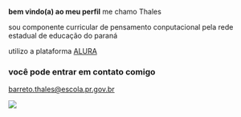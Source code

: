 **bem vindo(a) ao meu perfil**
me chamo Thales

sou componente curricular de pensamento conputacional pela rede estadual de educação do paraná

utilizo a plataforma [ALURA](https://alura.com.br)

### você pode entrar em contato comigo

barreto.thales@escola.pr.gov.br

![](https://media1.tenor.com/m/JEO6b9n5yRMAAAAd/darling-in-the-franxx.gif)
